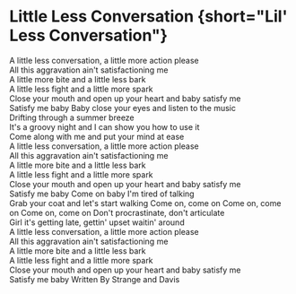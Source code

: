 # Little Less Conversation {short="Lil' Less Conversation"}  

A little less conversation, a little more action please  
All this aggravation ain't satisfactioning me  
A little more bite and a little less bark  
A little less fight and a little more spark  
Close your mouth and open up your heart and baby satisfy me  
Satisfy me baby
Baby close your eyes and listen to the music  
Drifting through a summer breeze  
It's a groovy night and I can show you how to use it  
Come along with me and put your mind at ease  
A little less conversation, a little more action please  
All this aggravation ain't satisfactioning me  
A little more bite and a little less bark  
A little less fight and a little more spark  
Close your mouth and open up your heart and baby satisfy me  
Satisfy me baby
Come on baby I'm tired of talking  
Grab your coat and let's start walking
Come on, come on
Come on, come on
Come on, come on
Don't procrastinate, don't articulate  
Girl it's getting late, gettin' upset waitin' around  
A little less conversation, a little more action please  
All this aggravation ain't satisfactioning me  
A little more bite and a little less bark  
A little less fight and a little more spark  
Close your mouth and open up your heart and baby satisfy me  
Satisfy me baby
Written By Strange and Davis
